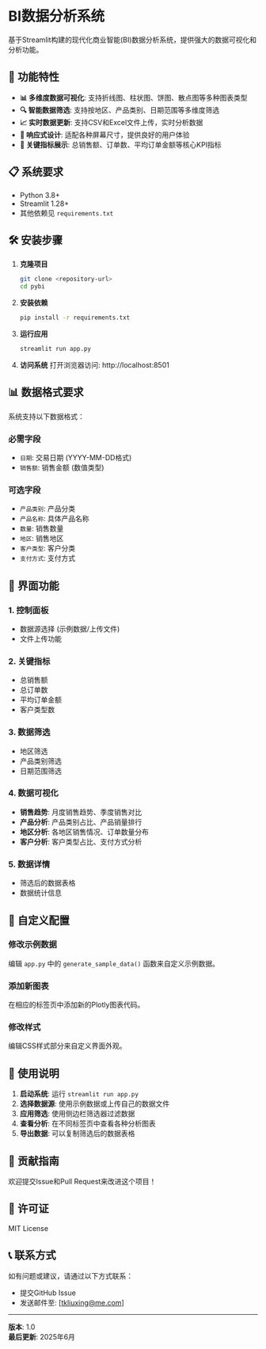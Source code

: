 # BI数据分析系统

基于Streamlit构建的现代化商业智能(BI)数据分析系统，提供强大的数据可视化和分析功能。

## 🚀 功能特性

- **📊 多维度数据可视化**: 支持折线图、柱状图、饼图、散点图等多种图表类型
- **🔍 智能数据筛选**: 支持按地区、产品类别、日期范围等多维度筛选
- **📈 实时数据更新**: 支持CSV和Excel文件上传，实时分析数据
- **📱 响应式设计**: 适配各种屏幕尺寸，提供良好的用户体验
- **🎯 关键指标展示**: 总销售额、订单数、平均订单金额等核心KPI指标

## 📋 系统要求

- Python 3.8+
- Streamlit 1.28+
- 其他依赖见 `requirements.txt`

## 🛠️ 安装步骤

1. **克隆项目**
   ```bash
   git clone <repository-url>
   cd pybi
   ```

2. **安装依赖**
   ```bash
   pip install -r requirements.txt
   ```

3. **运行应用**
   ```bash
   streamlit run app.py
   ```

4. **访问系统**
   打开浏览器访问: http://localhost:8501

## 📊 数据格式要求

系统支持以下数据格式：

### 必需字段
- `日期`: 交易日期 (YYYY-MM-DD格式)
- `销售额`: 销售金额 (数值类型)

### 可选字段
- `产品类别`: 产品分类
- `产品名称`: 具体产品名称
- `数量`: 销售数量
- `地区`: 销售地区
- `客户类型`: 客户分类
- `支付方式`: 支付方式

## 🎨 界面功能

### 1. 控制面板
- 数据源选择 (示例数据/上传文件)
- 文件上传功能

### 2. 关键指标
- 总销售额
- 总订单数
- 平均订单金额
- 客户类型数

### 3. 数据筛选
- 地区筛选
- 产品类别筛选
- 日期范围筛选

### 4. 数据可视化
- **销售趋势**: 月度销售趋势、季度销售对比
- **产品分析**: 产品类别占比、产品销量排行
- **地区分析**: 各地区销售情况、订单数量分布
- **客户分析**: 客户类型占比、支付方式分析

### 5. 数据详情
- 筛选后的数据表格
- 数据统计信息

## 🔧 自定义配置

### 修改示例数据
编辑 `app.py` 中的 `generate_sample_data()` 函数来自定义示例数据。

### 添加新图表
在相应的标签页中添加新的Plotly图表代码。

### 修改样式
编辑CSS样式部分来自定义界面外观。

## 📝 使用说明

1. **启动系统**: 运行 `streamlit run app.py`
2. **选择数据源**: 使用示例数据或上传自己的数据文件
3. **应用筛选**: 使用侧边栏筛选器过滤数据
4. **查看分析**: 在不同标签页中查看各种分析图表
5. **导出数据**: 可以复制筛选后的数据表格

## 🤝 贡献指南

欢迎提交Issue和Pull Request来改进这个项目！

## 📄 许可证

MIT License

## 📞 联系方式

如有问题或建议，请通过以下方式联系：
- 提交GitHub Issue
- 发送邮件至: [tkliuxing@me.com]

---

**版本**: 1.0  
**最后更新**: 2025年6月 
